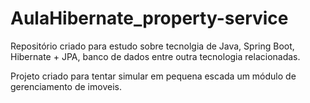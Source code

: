 # AulaHibernate_property-service

Repositório criado para estudo sobre tecnolgia de Java, Spring Boot, Hibernate + JPA, banco de dados entre outra tecnologia relacionadas.

Projeto criado para tentar simular em pequena escada um módulo de gerenciamento de imoveis. 
